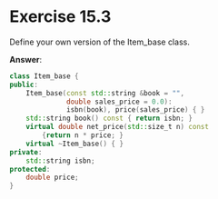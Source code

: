 # Exercise 15.3

Define your own version of the Item_base class.

**Answer**:

```cpp
class Item_base {
public:
    Item_base(const std::string &book = "",
              double sales_price = 0.0):
              isbn(book), price(sales_price) { }
    std::string book() const { return isbn; }
    virtual double net_price(std::size_t n) const
        {return n * price; }
    virtual ~Item_base() { }
private:
    std::string isbn;
protected:
    double price;
}
```